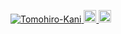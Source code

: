 <p align="left">
  <a href="https://github.com/Tomohiro-Kani/Tomohiro-Kani/">
    <img src="https://komarev.com/ghpvc/?username=Tomohiro-Kani" alt="Tomohiro-Kani" />
  </a>
  <a href="http://twitter.com/KanixT">
    <img height="20" src="https://img.shields.io/twitter/follow/KanixT?label=Twitter&logo=twitter&style=flat" />
  </a>
  <a href="https://github.com/KanixT">
    <img height="20" src="https://img.shields.io/github/followers/KanixT?label=follow&logo=github&style=flat" />
  </a>
</p>
  
